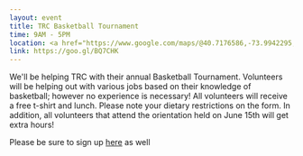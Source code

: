 ```yaml
---
layout: event
title: TRC Basketball Tournament
time: 9AM - 5PM
location: <a href="https://www.google.com/maps/@40.7176586,-73.9942295,18z">Sara D. Roosevelt Park</a>
link: https://goo.gl/BQ7CHK
---
```

We'll be helping TRC with their annual Basketball Tournament. Volunteers will be helping out with various jobs based on their knowledge of basketball; however no experience is necessary! All volunteers will receive a free t-shirt and lunch. Please note your dietary restrictions on the form. In addition, all volunteers that attend the orientation held on June 15th will get extra hours!

Please be sure to sign up [here](https://goo.gl/jgGQUl) as well